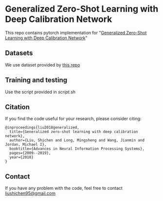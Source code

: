 # Generalized Zero-Shot Learning with Deep Calibration Network

This repo contains pytorch implementation for "[Generalized Zero-Shot Learning with Deep Calibration Network](http://ise.thss.tsinghua.edu.cn/~mlong/doc/deep-calibration-network-nips18.pdf)"

## Datasets

We use dataset provided by [this repo](https://github.com/mbsariyildiz/zsl_eval)

## Training and testing

Use the script provided in *script.sh*

## Citation

If you find the code useful for your research, please consider citing:

```
@inproceedings{liu2018generalized,
  title={Generalized zero-shot learning with deep calibration network},
  author={Liu, Shichen and Long, Mingsheng and Wang, Jianmin and Jordan, Michael I},
  booktitle={Advances in Neural Information Processing Systems},
  pages={2009--2019},
  year={2018}
}
```

## Contact

If you have any problem with the code, feel free to contact <liushichen95@gmail.com>
